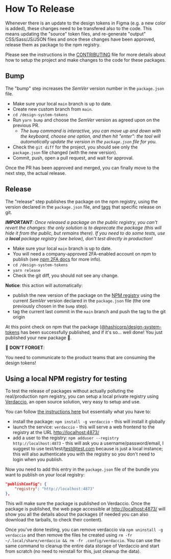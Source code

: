 # How To Release

Whenever there is an update to the design tokens in Figma (e.g. a new color is added), these changes need to be transfered also to the code. This means updating the "source" token files, and re-generate "output" CSS/Sass/JS/JSON files and once these changes have been approved, release them as package to the npm registry.

Please see the instructions in the [CONTRIBUTING](CONTRIBUTING.md) file for more details about how to setup the project and make changes to the code for these packages.

## Bump

The "bump" step increases the _SemVer_ version number in the `package.json` file.

* Make sure your local `main` branch is up to date.
* Create new custom branch from `main`.
* `cd /design-system-tokens`
* Run `yarn bump` and choose the _SemVer_ version as agreed upon on the previous PR.
  * _The `bump` command is interactive, you can move up and down with the keyboard, choose one option, and then hit "enter": the tool will automatically update the version in the `package.json` file for you._
* Check the `git diff` for the project, you should see only the `package.json` file changed (with the new version).
* Commit, push, open a pull request, and wait for approval.

Once the PR has been approved and merged, you can finally move to the next step, the actual release.

## Release

The "release" step publishes the package on the npm registry, using the version declared in the `package.json` file, and [tags](https://www.atlassian.com/git/tutorials/inspecting-a-repository/git-tag) that specific release on git.

_**IMPORTANT**: Once released a package on the public registry, you can't revert the changes: the only solution is to deprecate the package (this will hide it from the public, but remains there). If you need to do some tests, use a **local** package registry (see below), don't test directly in production!_

* Make sure your local `main` branch is up to date.
* You will need a company-approved 2FA-enabled account on npm to publish (see [npm 2FA docs](https://docs.npmjs.com/configuring-two-factor-authentication) for more info).
* `cd /design-system-tokens`
* `yarn release`
* Check the git diff, you should not see any change.

**Notice**: this action will automatically:

* publish the new version of the package on the [NPM registry](https://www.npmjs.com/) using the current _SemVer_ version declared in the `package.json` file (the one previously chosen in the `bump` step).
* tag the current last commit in the `main` branch and push the tag to the git origin

At this point check on npm that the package ([@hashicorp/design-system-tokens](https://www.npmjs.com/package/@hashicorp/design-system-tokens) has been successfully published, and if it's so... well done! You just published your new package 🎉.

🚨 **DON'T FORGET**:

You need to communicate to the product teams that are consuming the design tokens!

## Using a local NPM registry for testing

To test the release of packages without actually polluting the real/production npm registry, you can setup a local private registry using [Verdaccio](https://verdaccio.org/docs/what-is-verdaccio), an open source solution, very easy to setup and use.

You can follow [the instructions here](https://verdaccio.org/docs/installation) but essentially what you have to:

* install the package: `npm install -g verdaccio` - this will install it globally
* launch the service: `verdaccio` - this will serve a web frontend to the registry at the URL [http://localhost:4873/](http://localhost:4873/)
* add a user to the registry: `npm adduser --registry http://localhost:4873` - this will ask you a username/password/email, I suggest to use test/test/test@test.com because is just a local instance; this will also authenticate you with the registry so you don't need to login when you publish.

Now you need to add this entry in the `package.json` file of the bundle you want to publish on your local registry:

```json
"publishConfig": {
    "registry": "http://localhost:4873"
},
```

This will make sure the package is published on Verdaccio. Once the package is published, the web page accessible at [http://localhost:4873/](http://localhost:4873/) will show you all the details about the packages (if needed you can also download the tarballs, to check their content).

Once you've done testing, you can remove verdaccio via `npm uninstall -g verdaccio` and then remove the files he created using `rm -fr ~/.local/share/verdaccio && rm -fr .config/verdaccio`. You can use the same command to cleanup the entire data storage of Verdaccio and start from scratch (no need to reinstall for this, just cleanup the data).
